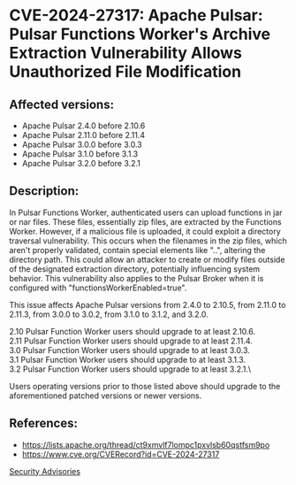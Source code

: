 # CVE-2024-27317: Apache Pulsar: Pulsar Functions Worker's Archive Extraction Vulnerability Allows Unauthorized File Modification 

## Affected versions:

- Apache Pulsar 2.4.0 before 2.10.6
- Apache Pulsar 2.11.0 before 2.11.4
- Apache Pulsar 3.0.0 before 3.0.3
- Apache Pulsar 3.1.0 before 3.1.3
- Apache Pulsar 3.2.0 before 3.2.1

## Description:

In Pulsar Functions Worker, authenticated users can upload functions in jar or nar files. These files, essentially zip files, are extracted by the Functions Worker. However, if a malicious file is uploaded, it could exploit a directory traversal vulnerability. This occurs when the filenames in the zip files, which aren't properly validated, contain special elements like "..", altering the directory path. This could allow an attacker to create or modify files outside of the designated extraction directory, potentially influencing system behavior. This vulnerability also applies to the Pulsar Broker when it is configured with "functionsWorkerEnabled=true".

This issue affects Apache Pulsar versions from 2.4.0 to 2.10.5, from 2.11.0 to 2.11.3, from 3.0.0 to 3.0.2, from 3.1.0 to 3.1.2, and 3.2.0. 

2.10 Pulsar Function Worker users should upgrade to at least 2.10.6.\
2.11 Pulsar Function Worker users should upgrade to at least 2.11.4.\
3.0 Pulsar Function Worker users should upgrade to at least 3.0.3.\
3.1 Pulsar Function Worker users should upgrade to at least 3.1.3.\
3.2 Pulsar Function Worker users should upgrade to at least 3.2.1.\

Users operating versions prior to those listed above should upgrade to the aforementioned patched versions or newer versions.

## References:

- https://lists.apache.org/thread/ct9xmvlf7lompc1pxvlsb60qstfsm9po
- https://www.cve.org/CVERecord?id=CVE-2024-27317

[Security Advisories](index.md)
